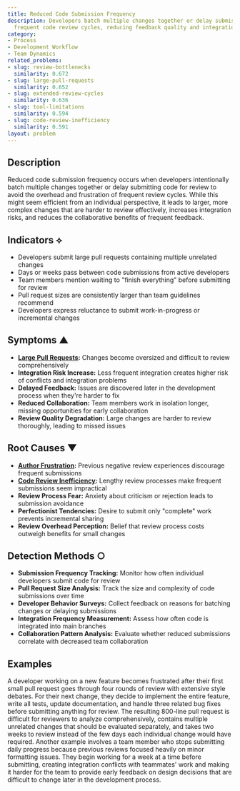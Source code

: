 ```yaml
---
title: Reduced Code Submission Frequency
description: Developers batch multiple changes together or delay submissions to avoid
  frequent code review cycles, reducing feedback quality and integration frequency.
category:
- Process
- Development Workflow
- Team Dynamics
related_problems:
- slug: review-bottlenecks
  similarity: 0.672
- slug: large-pull-requests
  similarity: 0.652
- slug: extended-review-cycles
  similarity: 0.636
- slug: tool-limitations
  similarity: 0.594
- slug: code-review-inefficiency
  similarity: 0.591
layout: problem
---
```


## Description

Reduced code submission frequency occurs when developers intentionally batch multiple changes together or delay submitting code for review to avoid the overhead and frustration of frequent review cycles. While this might seem efficient from an individual perspective, it leads to larger, more complex changes that are harder to review effectively, increases integration risks, and reduces the collaborative benefits of frequent feedback.

## Indicators ⟡

- Developers submit large pull requests containing multiple unrelated changes
- Days or weeks pass between code submissions from active developers
- Team members mention waiting to "finish everything" before submitting for review
- Pull request sizes are consistently larger than team guidelines recommend
- Developers express reluctance to submit work-in-progress or incremental changes

## Symptoms ▲

- **[Large Pull Requests](large-pull-requests.md):** Changes become oversized and difficult to review comprehensively
- **Integration Risk Increase:** Less frequent integration creates higher risk of conflicts and integration problems
- **Delayed Feedback:** Issues are discovered later in the development process when they're harder to fix
- **Reduced Collaboration:** Team members work in isolation longer, missing opportunities for early collaboration
- **Review Quality Degradation:** Large changes are harder to review thoroughly, leading to missed issues

## Root Causes ▼

- **[Author Frustration](author-frustration.md):** Previous negative review experiences discourage frequent submissions
- **[Code Review Inefficiency](code-review-inefficiency.md):** Lengthy review processes make frequent submissions seem impractical
- **Review Process Fear:** Anxiety about criticism or rejection leads to submission avoidance
- **Perfectionist Tendencies:** Desire to submit only "complete" work prevents incremental sharing
- **Review Overhead Perception:** Belief that review process costs outweigh benefits for small changes

## Detection Methods ○

- **Submission Frequency Tracking:** Monitor how often individual developers submit code for review
- **Pull Request Size Analysis:** Track the size and complexity of code submissions over time
- **Developer Behavior Surveys:** Collect feedback on reasons for batching changes or delaying submissions
- **Integration Frequency Measurement:** Assess how often code is integrated into main branches
- **Collaboration Pattern Analysis:** Evaluate whether reduced submissions correlate with decreased team collaboration

## Examples

A developer working on a new feature becomes frustrated after their first small pull request goes through four rounds of review with extensive style debates. For their next change, they decide to implement the entire feature, write all tests, update documentation, and handle three related bug fixes before submitting anything for review. The resulting 800-line pull request is difficult for reviewers to analyze comprehensively, contains multiple unrelated changes that should be evaluated separately, and takes two weeks to review instead of the few days each individual change would have required. Another example involves a team member who stops submitting daily progress because previous reviews focused heavily on minor formatting issues. They begin working for a week at a time before submitting, creating integration conflicts with teammates' work and making it harder for the team to provide early feedback on design decisions that are difficult to change later in the development process.